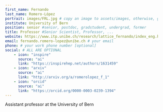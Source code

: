 ```yaml
---
first_name: Fernando
last_name: Romero-López
portrait: images/FRL.jpg # copy an image to assets/images, otherwise, get anonymous
institute: University of Bern
position: senior #senior, postdoc, gradstudent, undergrad, former
title: Professor #Senior Scientist, Professor, ...
website: https://www.itp.unibe.ch/research/lattice_fernando/index_eng.html # if you have a home page
email: fernando.romero-lopez@unibe.ch # your email
phone: # your work phone number [optional]
social: # ALL ARE OPTIONAL
    - icon: "inspire"
      source: "ai"
      link: "https://inspirehep.net/authors/1631459"
    - icon: "arxiv"
      source: "ai"
      link: "http://arxiv.org/a/romerolopez_f_1"
    - icon: "orcid"
      source: "ai"
      link: "https://orcid.org/0000-0003-0239-1394"
---
```


Assistant professor at the University of Bern
